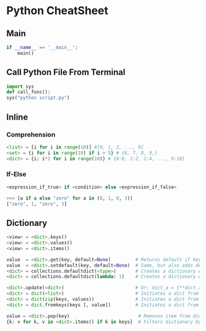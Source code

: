 
# Python CheatSheet

## Main

```python
if __name__ == '__main__':
    main()
```

## Call Python File From Terminal

```python
import sys
def call_func():
sys("python script.py")
```

## Inline

### Comprehension

```python
<list> = [i for i in range(10)] #[0, 1, 2, ..., 9]
<set> = {i for i in range(10) if i > 5} # {6, 7, 8, 9,}
<dict> = {i: i*2 for i in range(10)} # {0:0, 1:2, 2:4, ..., 9:18}
```

### If-Else
```python
<expression_if_true> if <condition> else <expression_if_false>
```

```python
>>> [a if a else "zero" for a in (0, 1, 0, 3)]
["zero", 1, "zero", 3]
```

## Dictionary

```python
<view> = <dict>.keys()
<view> = <dict>.values()
<view> = <dict>.items()
```

```python
value  = <dict>.get(key, default=None)         # Returns default if key does not exist.
value  = <dict>.setdefault(key, default=None)  # Same, but also adds default to dict.
<dict> = collections.defaultdict(<type>)       # Creates a dictionary with default value of type.
<dict> = collections.defaultdict(lambda: 1)    # Creates a dictionary with default value 1.
```

```python
<dict>.update(<dict>)                          # Or: dict_a = {**dict_a, **dict_b}.
<dict> = dict(<list>)                          # Initiates a dict from list of key-value pairs.
<dict> = dict(zip(keys, values))               # Initiates a dict from two lists.
<dict> = dict.fromkeys(keys [, value])         # Initiates a dict from list of keys.
```

```python
value = <dict>.pop(key)                         # Removes item from dictionary.
{k: v for k, v in <dict>.items() if k in keys}  # Filters dictionary by keys.
```
